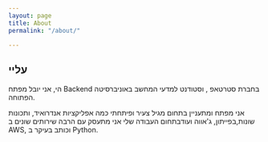 ```yaml
---
layout: page
title: About
permalink: "/about/"

---
```

## עליי

הי, אני יובל מפתח Backend בחברת סטרטאפ , וסטודנט למדעי המחשב באוניברסיטה הפתוחה.

אני מפתח ומתעניין בתחום מגיל צעיר ופיתחתי כמה אפליקציות אנדרואיד, ותכונות שונות,בפייתון, ג'אווה ועודבתחום העבודה שלי אני מתעסק עם הרבה שירותים שונים ב AWS, וכותב בעיקר ב Python.